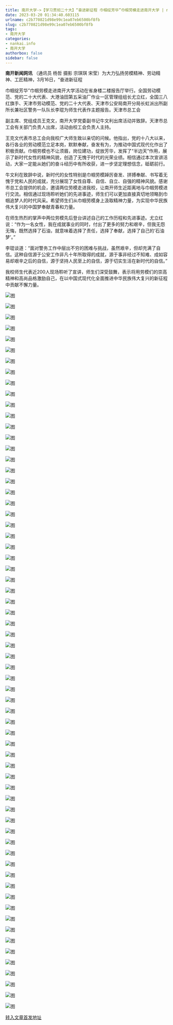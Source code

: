```yaml
---
title: 南开大学->【学习贯彻二十大】“奋进新征程 巾帼绽芳华”巾帼劳模走进南开大学 | nankai.info
date: 2023-03-20 01:34:40.603115
urlname: c2b770821d98e99c1ea07eb6500bf8fb
slug: c2b770821d98e99c1ea07eb6500bf8fb
tags: 
- 南开大学
categories:
- nankai.info
- 南开大学
authorbox: false
sidebar: false
---
```

**南开新闻网讯** （通讯员 杨哲 摄影 宗琪琪 宋莹）为大力弘扬劳模精神、劳动精神、工匠精神，3月16日，“奋进新征程

巾帼绽芳华”巾帼劳模走进南开大学活动在省身楼二楼报告厅举行。全国劳动模范、党的二十大代表、大港油田第五采油厂作业一区管理组组长尤立红，全国三八红旗手、天津市劳动模范、党的二十大代表、天津市公安局南开分局长虹派出所副所长兼社区警务一队队长李琨为师生代表作主题报告。天津市总工会
<!--more-->
副主席、党组成员王克文，南开大学党委副书记牛文利出席活动并致辞。天津市总工会有关部门负责人出席，活动由校工会负责人主持。

王克文代表市总工会向我校广大师生致以亲切的问候。他指出，党的十八大以来，各行各业的劳动模范立足本岗，默默奉献，奋发有为，为推动中国式现代化作出了积极贡献。巾帼劳模也不让须眉，岗位建功，绽放芳华，发挥了“半边天”作用，展示了新时代女性的精神风貌，创造了无愧于时代的光荣业绩。相信通过本次宣讲活动，大家一定能从她们的奋斗经历中有所收获，进一步坚定理想信念，砥砺前行。

牛文利在致辞中说，新时代的女性特别是巾帼劳模踔厉奋发、拼搏奉献、书写着无愧于党和人民的成就，充分展现了女性自尊、自信、自立、自强的精神风貌。感谢市总工会提供的机会，邀请两位劳模走进我校，让南开师生近距离地与巾帼劳模进行交流。相信通过现场聆听她们的先进事迹，师生们可以更加直接真切地领略到巾帼追梦人的时代风采。希望师生们从巾帼劳模身上汲取精神力量，为实现中华民族伟大复兴的中国梦奉献青春和力量。

在师生热烈的掌声中两位劳模先后登台讲述自己的工作历程和先进事迹。尤立红说：“作为一名女性，我在成就事业的同时，付出了更多的努力和艰辛，但我无怨无悔，既然选择了石油，就意味着选择了责任，选择了奉献，选择了自己的‘石油梦’。”

李琨谈道：“面对警务工作中层出不穷的困难与挑战，虽然艰辛，但却充满了自信。这种自信源于公安工作非凡十年所取得的成就，源于事非经过不知难、成如容易却艰辛之后的自信，源于坚持人民至上的自信，源于切实生活在新时代的自信。”

我校师生代表近200人现场聆听了宣讲，师生们深受鼓舞，表示将用劳模们的崇高精神和高尚品格激励自己，在以中国式现代化全面推进中华民族伟大复兴的新征程中贡献不懈力量。

![图](http://news.nankai.edu.cn/ywsd/system/2023/03/17/g)

![图](http://news.nankai.edu.cn/ywsd/system/2023/03/17/p)

![图](http://news.nankai.edu.cn/ywsd/system/2023/03/17/j)

![图](http://news.nankai.edu.cn/ywsd/system/2023/03/17/)

![图](http://news.nankai.edu.cn/ywsd/system/2023/03/17/d)

![图](http://news.nankai.edu.cn/ywsd/system/2023/03/17/3)

![图](http://news.nankai.edu.cn/ywsd/system/2023/03/17/f)

![图](http://news.nankai.edu.cn/ywsd/system/2023/03/17/4)

![图](http://news.nankai.edu.cn/ywsd/system/2023/03/17/f)

![图](http://news.nankai.edu.cn/ywsd/system/2023/03/17/2)

![图](http://news.nankai.edu.cn/ywsd/system/2023/03/17/2)

![图](http://news.nankai.edu.cn/ywsd/system/2023/03/17/7)

![图](http://news.nankai.edu.cn/ywsd/system/2023/03/17/_)

![图](http://news.nankai.edu.cn/ywsd/system/2023/03/17/2)

![图](http://news.nankai.edu.cn/ywsd/system/2023/03/17/3)

![图](http://news.nankai.edu.cn/ywsd/system/2023/03/17/5)

![图](http://news.nankai.edu.cn/ywsd/system/2023/03/17/0)

![图](http://news.nankai.edu.cn/ywsd/system/2023/03/17/5)

![图](http://news.nankai.edu.cn/ywsd/system/2023/03/17/0)

![图](http://news.nankai.edu.cn/ywsd/system/2023/03/17/0)

![图](http://news.nankai.edu.cn/ywsd/system/2023/03/17/0)

![图](http://news.nankai.edu.cn/ywsd/system/2023/03/17/3)

![图](http://news.nankai.edu.cn/ywsd/system/2023/03/17/0)

![图](http://news.nankai.edu.cn/ywsd/system/2023/03/17/0)

![图](http://news.nankai.edu.cn/)

![图](http://news.nankai.edu.cn/ywsd/system/2023/03/17/5)

![图](http://news.nankai.edu.cn/ywsd/system/2023/03/17/0)

![图](http://news.nankai.edu.cn/ywsd/system/2023/03/17/5)

![图](http://news.nankai.edu.cn/)

![图](http://news.nankai.edu.cn/ywsd/system/2023/03/17/0)

![图](http://news.nankai.edu.cn/ywsd/system/2023/03/17/0)

![图](http://news.nankai.edu.cn/ywsd/system/2023/03/17/0)

![图](http://news.nankai.edu.cn/)

![图](http://news.nankai.edu.cn/ywsd/system/2023/03/17/3)

![图](http://news.nankai.edu.cn/ywsd/system/2023/03/17/0)

![图](http://news.nankai.edu.cn/ywsd/system/2023/03/17/0)

![图](http://news.nankai.edu.cn/)

![图](http://news.nankai.edu.cn/ywsd/system/2023/03/17/c)

![图](http://news.nankai.edu.cn/ywsd/system/2023/03/17/i)

![图](http://news.nankai.edu.cn/ywsd/system/2023/03/17/p)

![图](http://news.nankai.edu.cn/)

![图](http://news.nankai.edu.cn/ywsd/system/2023/03/17/n)

![图](http://news.nankai.edu.cn/ywsd/system/2023/03/17/c)

![图](http://news.nankai.edu.cn/ywsd/system/2023/03/17/)

![图](http://news.nankai.edu.cn/ywsd/system/2023/03/17/u)

![图](http://news.nankai.edu.cn/ywsd/system/2023/03/17/d)

![图](http://news.nankai.edu.cn/ywsd/system/2023/03/17/e)

![图](http://news.nankai.edu.cn/ywsd/system/2023/03/17/)

![图](http://news.nankai.edu.cn/ywsd/system/2023/03/17/i)

![图](http://news.nankai.edu.cn/ywsd/system/2023/03/17/a)

![图](http://news.nankai.edu.cn/ywsd/system/2023/03/17/k)

![图](http://news.nankai.edu.cn/ywsd/system/2023/03/17/n)

![图](http://news.nankai.edu.cn/ywsd/system/2023/03/17/a)

![图](http://news.nankai.edu.cn/ywsd/system/2023/03/17/n)

![图](http://news.nankai.edu.cn/ywsd/system/2023/03/17/)

![图](http://news.nankai.edu.cn/ywsd/system/2023/03/17/s)

![图](http://news.nankai.edu.cn/ywsd/system/2023/03/17/w)

![图](http://news.nankai.edu.cn/ywsd/system/2023/03/17/e)

![图](http://news.nankai.edu.cn/ywsd/system/2023/03/17/n)

![图](http://news.nankai.edu.cn/)

![图](http://news.nankai.edu.cn/)

![图](http://news.nankai.edu.cn/ywsd/system/2023/03/17/:)

![图](http://news.nankai.edu.cn/ywsd/system/2023/03/17/p)

![图](http://news.nankai.edu.cn/ywsd/system/2023/03/17/t)

![图](http://news.nankai.edu.cn/ywsd/system/2023/03/17/t)

![图](http://news.nankai.edu.cn/ywsd/system/2023/03/17/h)

[转入文章首发地址](http://news.nankai.edu.cn/ywsd/system/2023/03/17/030054907.shtml)